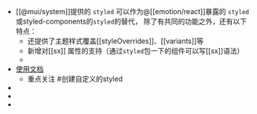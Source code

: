 - [[@mui/system]]提供的 `styled` 可以作为@[[emotion/react]]暴露的 `styled` 或styled-components的`styled`的替代，
  除了有共同的功能之外，还有以下特点：
	- 还提供了主题样式覆盖[[styleOverrides]]、[[variants]]等
	- 新增对[[sx]] 属性的支持（通过`styled`包一下的组件可以写[[sx]]语法）
	-
- [使用文档](https://mui.com/zh/system/styled/#custom-components)
	- 重点关注 #创建自定义的styled
-
-
-